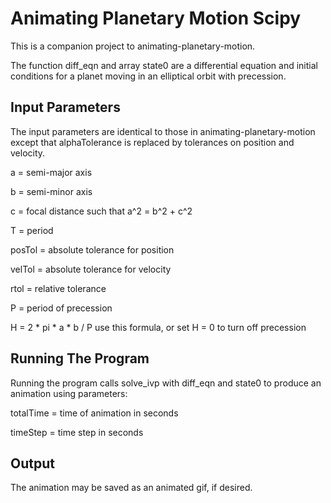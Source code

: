 # Animating Planetary Motion Scipy

This is a companion project to animating-planetary-motion.

The function diff_eqn and array state0 are a differential equation and initial conditions
for a planet moving in an elliptical orbit with precession.

## Input Parameters

The input parameters are identical to those in animating-planetary-motion except that alphaTolerance
is replaced by tolerances on position and velocity.

a = semi-major axis

b = semi-minor axis

c = focal distance such that a^2 = b^2 + c^2

T = period

posTol = absolute tolerance for position

velTol = absolute tolerance for velocity

rtol = relative tolerance

P = period of precession

H = 2 * pi * a * b / P    use this formula, or set H = 0 to turn off precession

## Running The Program

Running the program calls solve_ivp with diff_eqn and state0 to produce an animation using parameters:

totalTime = time of animation in seconds

timeStep = time step in seconds

## Output

The animation may be saved as an animated gif, if desired.

